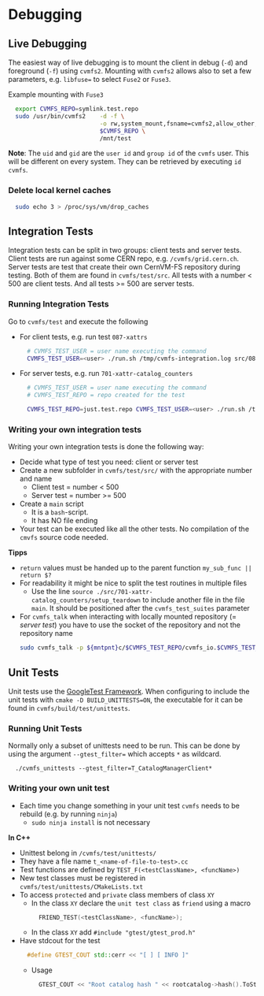# Debugging


## Live Debugging


The easiest way of live debugging is to mount the client in debug (`-d`) and foreground (`-f`) using `cvmfs2`.
Mounting with `cvmfs2` allows also to set a few parameters, e.g. `libfuse=` to select `Fuse2` or 
`Fuse3`.

Example mounting with `Fuse3`
```bash
  export CVMFS_REPO=symlink.test.repo
  sudo /usr/bin/cvmfs2    -d -f \
                          -o rw,system_mount,fsname=cvmfs2,allow_other,grab_mountpoint,uid=998,gid=997,libfuse=3 \
                          $CVMFS_REPO \
                          /mnt/test
```
**Note**:
The `uid` and `gid` are the `user id` and `group id` of the `cvmfs` user.
This will be different on every system.
They can be retrieved by executing `id cvmfs`.


### Delete local kernel caches
```bash
  sudo echo 3 > /proc/sys/vm/drop_caches
```

## Integration Tests

Integration tests can be split in two groups: client tests and server tests.
Client tests are run against some CERN repo, e.g. `/cvmfs/grid.cern.ch`.
Server tests are test that create their own CernVM-FS repository during testing.
Both of them are found in `cvmfs/test/src`.
All tests with a number < 500 are client tests.
And all tests >= 500 are server tests.


### Running Integration Tests

Go to `cvmfs/test` and execute the following

- For client tests, e.g. run test `087-xattrs`
  ```bash
    # CVMFS_TEST_USER = user name executing the command
    CVMFS_TEST_USER=<user> ./run.sh /tmp/cvmfs-integration.log src/087-xattrs
  ```
- For server tests, e.g. run `701-xattr-catalog_counters`
  ```bash 
    # CVMFS_TEST_USER = user name executing the command
    # CVMFS_TEST_REPO = repo created for the test

    CVMFS_TEST_REPO=just.test.repo CVMFS_TEST_USER=<user> ./run.sh /tmp/cvmfs-integration.log src/701-xattr-catalog_counters
  ```


### Writing your own integration tests

Writing your own integration tests is done the following way:

- Decide what type of test you need: client or server test
- Create a new subfolder in `cvmfs/test/src/` with the appropriate number and name
    - Client test = number < 500
    - Server test = number >= 500
- Create a `main` script
    - It is a `bash`-script.
    - It has NO file ending
- Your test can be executed like all the other tests. No compilation of the `cmvfs` source code needed.


**Tipps**
- `return` values must be handed up to the parent function `my_sub_func || return $?`
- For readability it might be nice to split the test routines in multiple files
    - Use the line `source ./src/701-xattr-catalog_counters/setup_teardown` to include another file in the file `main`. It should be positioned after the `cvmfs_test_suites` parameter
- For `cvmfs_talk` when interacting with locally mounted repository (= *server test*) you have to use the socket of the repository and not the repository name
  ```bash
  sudo cvmfs_talk -p ${mntpnt}c/$CVMFS_TEST_REPO/cvmfs_io.$CVMFS_TEST_REPO internal affairs
  ```        

## Unit Tests

Unit tests use the [GoogleTest Framework](https://github.com/google/googletest).
When configuring to include the unit tests with `cmake -D BUILD_UNITTESTS=ON`, the executable for it can be found in `cvmfs/build/test/unittests`.

### Running Unit Tests

Normally only a subset of unittests need to be run. 
This can be done by using the argument `--gtest_filter=` which accepts `*` as wildcard.

```
  ./cvmfs_unittests --gtest_filter=T_CatalogManagerClient*
```

### Writing your own unit test

- Each time you change something in your unit test `cvmfs` needs to be rebuild (e.g. by running `ninja`)
  - `sudo ninja install` is not necessary

**In C++**
- Unittest belong in `/cvmfs/test/unittests/` 
- They have a file name `t_<name-of-file-to-test>.cc`
- Test functions are defined by `TEST_F(<testClassName>, <funcName>)`
- New test classes must be registered in `cvmfs/test/unittests/CMakeLists.txt`
- To access `protected` and `private` class members of class `XY`
  - In the class `XY` declare the `unit test class` as `friend` using a macro
    ```c++
      FRIEND_TEST(<testClassName>, <funcName>);
    ```
  - In the class `XY` add `#include "gtest/gtest_prod.h"`
- Have stdcout for the test 
  ```c++
    #define GTEST_COUT std::cerr << "[ ] [ INFO ]"
  ```
  - Usage 
    ```c++
      GTEST_COUT << "Root catalog hash " << rootcatalog->hash().ToString() << std::endl;
    ```

